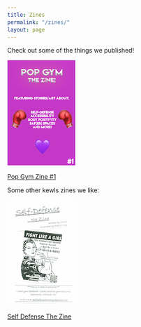 ```yaml
---
title: Zines
permalink: "/zines/"
layout: page
---
```


Check out some of the things we published!

![Pop Gym Zine 1](/assets/zine.png)

[Pop Gym Zine #1](../assets/zinesit.pdf "Pop Gym Zine #1")

Some other kewls zines we like:

![Self Defense The Zine](/assets/wsdzine.png)

[Self Defense The Zine](../assets/WSDZine.pdf "Self Defense The Zine")

